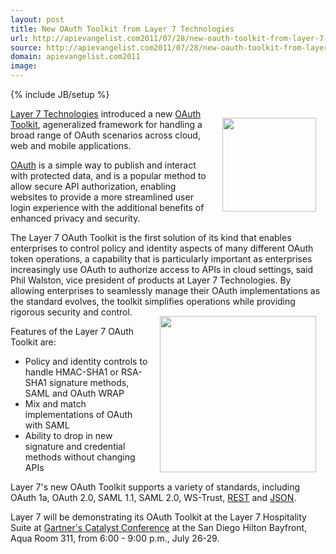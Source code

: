 ```yaml
---
layout: post
title: New OAuth Toolkit from Layer 7 Technologies
url: http://apievangelist.com2011/07/28/new-oauth-toolkit-from-layer-7-technologies/
source: http://apievangelist.com2011/07/28/new-oauth-toolkit-from-layer-7-technologies/
domain: apievangelist.com2011
image: 
---
```

{% include JB/setup %}
<a title="OAuth" href="http://www.apievangelist.com/ecosystem-building-blocks-detail.php?Building_Block_ID=184"><img style="padding: 15px;" src="http://kinlane-productions.s3.amazonaws.com/OAuth.png" alt="" width="150" align="right" /></a><a title="Layer 7 Technologies" href="http://www.layer7tech.com/">Layer 7 Technologies</a> introduced a new <a title="OAuth Toolkit" href="http://www.layer7tech.com/products/oauth-toolkit">OAuth Toolkit</a>, ageneralized framework for handling a broad range of OAuth scenarios across cloud, web and mobile applications.<p></p>
<a title="OAuth" href="http://www.apievangelist.com/ecosystem-building-blocks-detail.php?Building_Block_ID=184">OAuth</a> is a simple way to publish and interact with protected data, and is a popular method to allow secure API authorization, enabling websites to provide a more streamlined user login experience with the additional benefits of enhanced privacy and security.<p></p>
The Layer 7 OAuth Toolkit is the first solution of its kind that enables enterprises to control policy and identity aspects of many different OAuth token operations, a capability that is particularly important as enterprises increasingly use OAuth to authorize access to APIs in cloud settings, said Phil Walston, vice president of products at Layer 7 Technologies. By allowing enterprises to seamlessly manage their OAuth implementations as the standard evolves, the toolkit simplifies operations while providing rigorous security and control.<a title="Layer 7 Technologies" href="http://www.layer7tech.com/"><img style="padding: 15px;" src="http://kinlane-productions.s3.amazonaws.com/api-service-providers/layer7-logo.png" alt="" width="250" align="right" /></a><p></p>
Features of the Layer 7 OAuth Toolkit are:
<ul class="mainlist">
	<li>Policy and identity controls to handle HMAC-SHA1 or RSA-SHA1 signature methods, SAML and OAuth WRAP</li>
	<li>Mix and match implementations of OAuth with SAML</li>
	<li>Ability to drop in new signature and credential methods without changing APIs</li>
</ul>
Layer 7's new OAuth Toolkit supports a variety of standards, including OAuth 1a, OAuth 2.0, SAML 1.1, SAML 2.0, WS-Trust, <a title="REST" href="http://www.apievangelist.com/ecosystem-building-blocks-detail.php?Building_Block_ID=196">REST</a> and <a title="JSON" href="http://blog.apievangelist.com/2011/01/27/api-technology-json/">JSON</a>.<p></p>
Layer 7 will be demonstrating its OAuth Toolkit at the Layer 7 Hospitality Suite at <a title="Gartners Catalyst Conference" href="http://www.gartner.com/technology/summits/na/catalyst/">Gartner's Catalyst Conference</a> at the San Diego Hilton Bayfront, Aqua Room 311, from 6:00 - 9:00 p.m., July 26-29.

